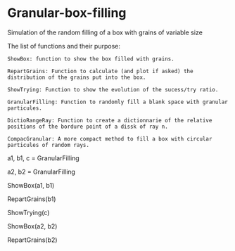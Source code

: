 # Granular-box-filling
Simulation of the random filling of a box with grains of variable size

The list of functions and their purpose:

    ShowBox: function to show the box filled with grains.
  
    RepartGrains: Function to calculate (and plot if asked) the distribution of the grains put into the box.
  
    ShowTrying: Function to show the evolution of the sucess/try ratio.
  
    GranularFilling: Function to randomly fill a blank space with granular particules.
  
    DictioRangeRay: Function to create a dictionnarie of the relative positions of the bordure point of a dissk of ray n.
  
    CompacGranular: A more compact method to fill a box with circular particules of random rays.
  

a1, b1, c = GranularFilling

a2, b2 = GranularFilling

ShowBox(a1, b1)

RepartGrains(b1)

ShowTrying(c)



ShowBox(a2, b2)

RepartGrains(b2)
